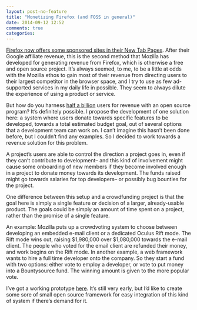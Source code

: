 ```yaml
---
layout: post-no-feature
title: "Monetizing Firefox (and FOSS in general)"
date: 2014-09-12 12:52
comments: true
categories: 
---
```


[Firefox now offers some sponsored sites in their New Tab Pages](https://support.mozilla.org/en-US/kb/how-do-tiles-work-firefox#w_enhanced-tiles). After their Google affiliate revenue, this is the second method that Mozilla has developed for generating revenue from Firefox, which is otherwise a free and open source project. It’s always seemed, to me, to be a little at odds with the Mozilla ethos to gain most of their revenue from directing users to their largest competitor in the browser space, and I try to use as few ad-supported services in my daily life in possible. They seem to always dilute the experience of using a product or service.

But how do you harness [half a billion](http://blog.mozilla.org/press/ataglance/) users for revenue with an open source program? It’s definitely possible. I propose the development of one solution here: a system where users donate towards specific features to be developed, towards a total estimated budget goal, out of several options that a development team can work on. I can’t imagine this hasn’t been done before, but I couldn’t find any examples. So I decided to work towards a revenue solution for this problem.

A project’s users are able to control the direction a project goes in, even if they can’t contribute to development– and this kind of involvement might cause some onboarding of new members if they become involved enough in a project to donate money towards its development. The funds raised might go towards salaries for top developers– or possibly bug bounties for the project.

One difference between this setup and a crowdfunding project is that the goal here is simply a single feature or decision of a larger, already-usable product. The goals could be simply an amount of time spent on a project, rather than the promise of a single feature.

An example: Mozilla puts up a crowdvoting system to choose between developing an embedded e-mail client or a dedicated Oculus Rift mode. The Rift mode wins out, raising $1,980,000 over $1,080,000 towards the e-mail client. The people who voted for the email client are refunded their money, and work begins on the Rift mode.
In another example, a web framework wants to hire a full time developer onto the company. So they start a fund with two options: either vote to employ a developer, or vote to put money into a Bountysource fund. The winning amount is given to the more popular vote.

I’ve got a working prototype [here](http://static.brianfitzgerald.biz/srcfund/). It’s still very early, but I’d like to create some sore of small open source framework for easy integration of this kind of system if there’s demand for it.

